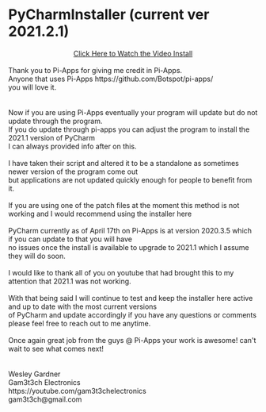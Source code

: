 # PyCharmInstaller  (current ver 2021.2.1)
<center><a href="https://youtu.be/2tS1UfC9rPk" target="_blank">Click Here to Watch the Video Install</a></br></center>
</br>
Thank you to Pi-Apps for giving me credit in Pi-Apps.</br>
Anyone that uses Pi-Apps https://github.com/Botspot/pi-apps/</br>
you will love it.</br>
</br></br>
Now if you are using Pi-Apps eventually your program will update but do not update through the program.</br>
If you do update through pi-apps you can adjust the program to install the 2021.1 version of PyCharm</br>
I can always provided info after on this.</br>
</br>
I have taken their script and altered it to be a standalone as sometimes newer version of the program come out</br>
but applications are not updated quickly enough for people to benefit from it.</br>
</br>
If you are using one of the patch files at the moment this method is not working and I would recommend using the installer here</br>
</br>
PyCharm currently as of April 17th on Pi-Apps is at version 2020.3.5 which if you can update to that you will have</br>
no issues once the install is available to upgrade to 2021.1 which I assume they will do soon.</br>
</br>
I would like to thank all of you on youtube that had brought this to my attention that 2021.1 was not working.</br>
</br>
With that being said I will continue to test and keep the installer here active and up to date with the most current versions</br>
of PyCharm and update accordingly if you have any questions or comments please feel free to reach out to me anytime.</br>
</br>
Once again great job from the guys @ Pi-Apps your work is awesome! can't wait to see what comes next!</br>
</br></br>
Wesley Gardner</br>
Gam3t3ch Electronics</br>
https://youtube.com/gam3t3chelectronics</br>
gam3t3ch@gmail.com</br>
</br></br>
